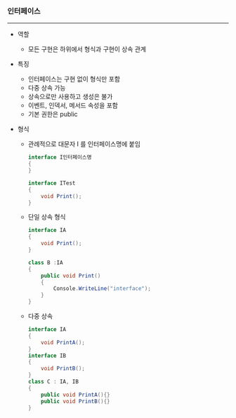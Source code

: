 ### 인터페이스

------

- 역할

  - 모든 구현은 하위에서 형식과 구현이 상속 관계

- 특징

  - 인터페이스는 구현 없이 형식만 포함
  - 다중 상속 가능
  - 상속으로만 사용하고 생성은 불가
  - 이벤트, 인덱서, 메서드 속성을 포함
  - 기본 권한은 public

- 형식

  - 관례적으로 대문자 I 를 인터페이스명에 붙임

    ```c#
    interface I인터페이스명
    {
    }
    
    interface ITest
    {
    	void Print();
    }
    ```

  - 단일 상속 형식

    ```c#
    interface IA
    {
    	void Print();
    }
    
    class B :IA
    {
    	public void Print()
    	{
    		Console.WriteLine("interface");
    	}
    }
    ```

  - 다중 상속

    ```c#
    interface IA
    {
    	void PrintA();
    }
    interface IB
    {
    	void PrintB();
    }
    class C : IA, IB
    {
    	public void PrintA(){}
    	public void PrintB(){}
    }
    ```

    